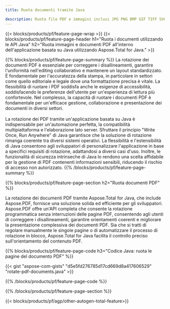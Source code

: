 ```yaml
---
title: Ruota documenti tramite Java 

description: Ruota file PDF e immagini inclusi JPG PNG BMP GIF TIFF SVG tramite l'applicazione Java.
---
```


{{< blocks/products/pf/feature-page-wrap >}}
{{< blocks/products/pf/feature-page-header h1="Ruota i documenti utilizzando le API Java" h2="Ruota immagini e documenti PDF all'interno dell'applicazione basata su Java utilizzando Aspose.Total for Java." >}}

{{% blocks/products/pf/feature-page-summary %}}
La rotazione dei documenti PDF è essenziale per correggere i disallineamenti, garantire l'uniformità nell'editing collaborativo e mantenere un layout standardizzato. È fondamentale per l'accuratezza della stampa, in particolare in settori come quello editoriale e legale dove una formattazione precisa è vitale. La flessibilità di ruotare i PDF soddisfa anche le esigenze di accessibilità, soddisfacendo le preferenze dell'utente per un'esperienza di lettura più confortevole. Nel complesso, la capacità di ruotare i documenti PDF è fondamentale per un'efficace gestione, collaborazione e presentazione dei documenti in diversi settori. <br /><br />
La rotazione dei PDF tramite un'applicazione basata su Java è indispensabile per un'automazione perfetta, la compatibilità multipiattaforma e l'elaborazione lato server. Sfruttare il principio "Write Once, Run Anywhere" di Java garantisce che la soluzione di rotazione rimanga coerente tra diversi sistemi operativi. La flessibilità e l'estensibilità di Java consentono agli sviluppatori di personalizzare l'applicazione in base a specifici requisiti di rotazione, adattandosi a diversi casi d'uso. Inoltre, le funzionalità di sicurezza intrinseche di Java lo rendono una scelta affidabile per la gestione di PDF contenenti informazioni sensibili, riducendo il rischio di accesso non autorizzato. 
{{% /blocks/products/pf/feature-page-summary  %}}


{{% blocks/products/pf/feature-page-section  h2="Ruota documenti PDF" %}}

La rotazione dei documenti PDF tramite Aspose.Total for Java, che include Aspose.PDF, fornisce una soluzione solida ed efficiente per gli sviluppatori. Aspose.PDF offre un'API completa che consente la rotazione programmatica senza interruzioni delle pagine PDF, consentendo agli utenti di correggere i disallineamenti, garantire orientamenti coerenti e migliorare la presentazione complessiva dei documenti PDF. Sia che si tratti di regolare manualmente le singole pagine o di automatizzare il processo di rotazione in blocco, Aspose.Total for Java facilita il controllo preciso sull'orientamento del contenuto PDF.

{{% blocks/products/pf/feature-page-code h3="Codice Java: ruota le pagine del documento PDF" %}}

{{< gist "aspose-com-gists" "d5e5fd276785d17cd669d8a417606529" "rotate-pdf-documents.java" >}}

{{% /blocks/products/pf/feature-page-code  %}}

{{% /blocks/products/pf/feature-page-section %}}

{{< blocks/products/pf/agp/other-autogen-total-feature>}}